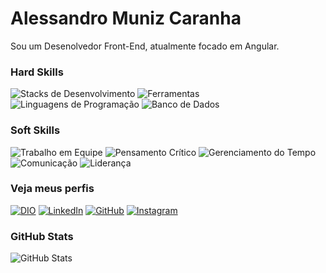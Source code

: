 # Alessandro Muniz Caranha
Sou um Desenolvedor Front-End, atualmente focado em Angular.

### Hard Skills
![Stacks de Desenvolvimento](https://img.shields.io/badge/Stacks-black)
![Ferramentas](https://img.shields.io/badge/Ferramentas-blue)
![Linguagens de Programação](https://img.shields.io/badge/Linguagens-purple)
![Banco de Dados](https://img.shields.io/badge/Banco-orange)

### Soft Skills
![Trabalho em Equipe](https://img.shields.io/badge/Trabalho-black)
![Pensamento Crítico](https://img.shields.io/badge/Pensamento-blue)
![Gerenciamento do Tempo](https://img.shields.io/badge/Gerenciamento-purple)
![Comunicação](https://img.shields.io/badge/Comunicação-red)
![Liderança](https://img.shields.io/badge/Liderança-green)

### Veja meus perfis
[![DIO](https://img.shields.io/badge/DIO-black?style=for-the-badge&logo=dio)](https://web.dio.me/users/alessandro_muniz)
[![LinkedIn](https://img.shields.io/badge/linkedin-blue?style=for-the-badge&logo=linkedin)](www.linkedin.com/in/alemcar)
[![GitHub](https://img.shields.io/badge/GitHub-purple?style=for-the-badge&logo=github)](https://github.com/Alessandro1979-itac)
[![Instagram](https://img.shields.io/badge/Instagram-blue?style=for-the-badge&logo=instagram)](https://www.instagram.com/alemcar.dev)


### GitHub Stats
![GitHub Stats](https://github-readme-stats.vercel.app/api?username=Alessandro1979-itac&theme=transparent&bg_color=ec63a1&border_color=ec63a1&show_icons=true&icon_color=000&title_color=000&text_color=FFF)